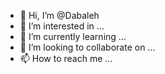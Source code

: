 - 👋 Hi, I’m @Dabaleh
- 👀 I’m interested in ...
- 🌱 I’m currently learning ...
- 💞️ I’m looking to collaborate on ...
- 📫 How to reach me ...

<!---
Dabaleh/Dabaleh is a ✨ special ✨ repository because its `README.md` (this file) appears on your GitHub profile.
You can click the Preview link to take a look at your changes.
--->
